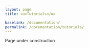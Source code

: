 ```yaml
---
layout: page
title: <u>Tutorials</u>

baselink: /documentation/
permalink: /documentation/tutorials/
---
```


Page under construction